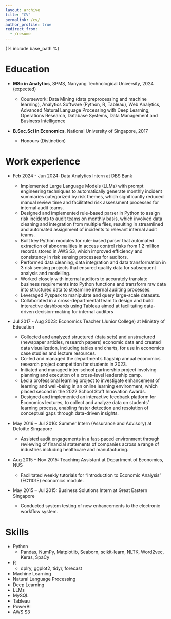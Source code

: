 ```yaml
---
layout: archive
title: "CV"
permalink: /cv/
author_profile: true
redirect_from:
  - /resume
---
```


{% include base_path %}

Education
======
* __MSc in Analytics__, SPMS, Nanyang Technological University, 2024 (expected)
  * Coursework: Data Mining (data preprocessing and machine learning), Analytics Software (Python, R, Tableau), Web Analytics, Advanced Natural Language Processing with Deep Learning, Operations Research, Database Systems, Data Management and Business Intelligence

* __B.Soc.Sci in Economics__, National University of Singapore, 2017
  * Honours (Distinction)

Work experience
======
* Feb 2024 - Jun 2024: Data Analytics Intern at DBS Bank
  * Implemented Large Language Models (LLMs) with prompt engineering techniques to automatically generate monthly incident summaries categorized by risk themes, which significantly reduced manual review time and facilitated risk assessment processes for internal audit teams.
  * Designed and implemented rule-based parser in Python to assign risk incidents to audit teams on monthly basis, which involved data cleaning and integration from multiple files, resulting in streamlined and automated assignment of incidents to relevant internal audit teams.
  * Built key Python modules for rule-based parser that automated extraction of abnormalities in access control risks from 1.2 million records stored in AWS S3, which improved efficiency and consistency in risk sensing processes for auditors.
  * Performed data cleaning, data integration and data transformation in 3 risk sensing projects that ensured quality data for subsequent analysis and modelling.
  * Worked closely with internal auditors to accurately translate business requirements into Python functions and transform raw data into structured data to streamline internal auditing processes.
  * Leveraged Pyspark to manipulate and query large-scale datasets.
  * Collaborated in a cross-departmental team to design and build interactive dashboards using Tableau aimed at facilitating data-driven decision-making for internal auditors

* Jul 2017 - Aug 2023: Economics Teacher (Junior College) at Ministry of Education
  * Collected and analyzed structured (data sets) and unstructured (newspaper articles, research papers) economic data and created data visualization, including tables and charts, for use in economics case studies and lecture resources.
  * Co-led and managed the department’s flagship annual economics research project competition for students in 2023.
  * Initiated and managed inter-school partnership project involving planning and execution of a cross-level leadership camp.
  * Led a professional learning project to investigate enhancement of learning and well-being in an online learning environment, which placed second in the 2022 School Staff Innovation Awards.
  * Designed and implemented an interactive feedback platform for Economics lectures, to collect and analyze data on students’ learning process, enabling faster detection and resolution of conceptual gaps through data-driven insights.

* May 2016 – Jul 2016: Summer Intern (Assurance and Advisory) at Deloitte Singapore
  * Assisted audit engagements in a fast-paced environment through reviewing of financial statements of companies across a range of industries including healthcare and manufacturing.

* Aug 2015 – Nov 2015: Teaching Assistant at Department of Economics, NUS
  * Facilitated weekly tutorials for “Introduction to Economic Analysis” (EC1101E) economics module.

* May 2015 – Jul 2015: Business Solutions Intern at Great Eastern Singapore
  * Conducted system testing of new enhancements to the electronic workflow system.
  

Skills
======
* Python
  * Pandas, NumPy, Matplotlib, Seaborn, scikit-learn, NLTK, Word2vec, Keras, SpaCy
* R
  * dplry, ggplot2, tidyr, forecast
* Machine Learning
* Natural Language Processing
* Deep Learning
* LLMs
* MySQL
* Tableau
* PowerBI
* AWS S3


<!-- Service and leadership
======
* Lead of the Scouts program at school. -->